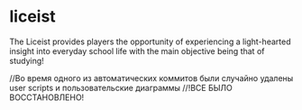 # liceist
The Liceist provides players the opportunity of experiencing a light-hearted insight into everyday school life 
with the main objective being that of studying!


//Во время одного из автоматических коммитов были случайно удалены user scripts и пользовательские диаграммы
//!ВСЕ БЫЛО ВОССТАНОВЛЕНО!


